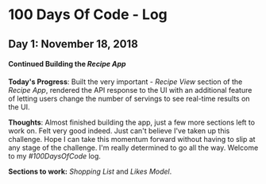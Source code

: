 # 100 Days Of Code - Log

<!-- ## Day 0: February 30, 2016 (Example 1)
##### (delete me or comment me out)

**Today's Progress**: Fixed CSS, worked on canvas functionality for the app.

**Thoughts:** I really struggled with CSS, but, overall, I feel like I am slowly getting better at it. Canvas is still new for me, but I managed to figure out some basic functionality.

**Link to work:** [Calculator App](http://www.example.com) -->

## Day 1: November 18, 2018

#### Continued Building the _Recipe App_ 

**Today's Progress**: Built the very important - _Recipe View_ section of the _Recipe App_, rendered the API response to the UI with an additional feature of letting users change the number of servings to see real-time results on the UI.  

**Thoughts**: Almost finished building the app, just a few more sections left to work on. Felt very good indeed. Just can't believe I've taken up this challenge. Hope I can take this momentum forward without having to slip at any stage of the challenge. I'm really determined to go all the way. Welcome to my *#100DaysOfCode* log.

**Sections to work:**  _Shopping List_ and _Likes Model_. 


<!-- ### Day 2: June 27, Monday

**Today's Progress**: I've gone through many exercises on FreeCodeCamp.

**Thoughts** I've recently started coding, and it's a great feeling when I finally solve an algorithm challenge after a lot of attempts and hours spent.

**Link(s) to work**
1. [Find the Longest Word in a String](https://www.freecodecamp.com/challenges/find-the-longest-word-in-a-string)
2. [Title Case a Sentence](https://www.freecodecamp.com/challenges/title-case-a-sentence) -->
